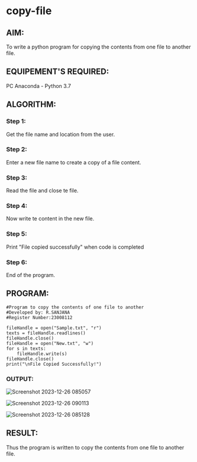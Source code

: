 # copy-file
## AIM:
To write a python program for copying the contents from one file to another file.
## EQUIPEMENT'S REQUIRED: 
PC
Anaconda - Python 3.7
## ALGORITHM: 
### Step 1:
Get the file name and location from the user.

### Step 2: 
Enter a new file name to create a copy of a file content.
 
### Step 3: 
Read the file and close te file.

### Step 4:
Now write te content in the new file.

### Step 5:
Print "File copied successfully" when code is completed

### Step 6:
End of the program.

## PROGRAM:
```
#Program to copy the contents of one file to another
#Developed by: R.SANJANA
#Register Number:23008112

fileHandle = open("Sample.txt", "r")
texts = fileHandle.readlines()
fileHandle.close()
fileHandle = open("New.txt", "w")
for s in texts:
    fileHandle.write(s)
fileHandle.close()
print("\nFile Copied Successfully!")
```

### OUTPUT:
![Screenshot 2023-12-26 085057](https://github.com/23008112/copy-file/assets/138972470/5c2e7d11-a009-4a87-9982-a7b0000c0b56)

![Screenshot 2023-12-26 090113](https://github.com/23008112/copy-file/assets/138972470/1d523a50-838e-4b17-947e-72be82e336b8)

![Screenshot 2023-12-26 085128](https://github.com/23008112/copy-file/assets/138972470/9d77e242-cc20-4b16-a91e-047f61e790d5)

## RESULT:
Thus the program is written to copy the contents from one file to another file.

